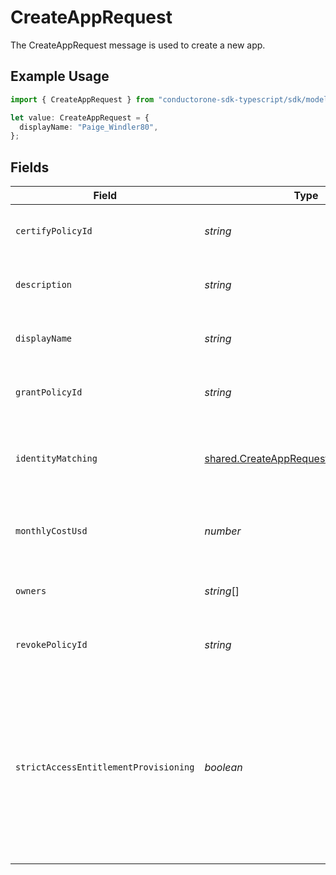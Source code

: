 # CreateAppRequest

The CreateAppRequest message is used to create a new app.

## Example Usage

```typescript
import { CreateAppRequest } from "conductorone-sdk-typescript/sdk/models/shared";

let value: CreateAppRequest = {
  displayName: "Paige_Windler80",
};
```

## Fields

| Field                                                                                                                                          | Type                                                                                                                                           | Required                                                                                                                                       | Description                                                                                                                                    |
| ---------------------------------------------------------------------------------------------------------------------------------------------- | ---------------------------------------------------------------------------------------------------------------------------------------------- | ---------------------------------------------------------------------------------------------------------------------------------------------- | ---------------------------------------------------------------------------------------------------------------------------------------------- |
| `certifyPolicyId`                                                                                                                              | *string*                                                                                                                                       | :heavy_minus_sign:                                                                                                                             | Creates the app with this certify policy.                                                                                                      |
| `description`                                                                                                                                  | *string*                                                                                                                                       | :heavy_minus_sign:                                                                                                                             | Creates the app with this description.                                                                                                         |
| `displayName`                                                                                                                                  | *string*                                                                                                                                       | :heavy_check_mark:                                                                                                                             | Creates the app with this display name.                                                                                                        |
| `grantPolicyId`                                                                                                                                | *string*                                                                                                                                       | :heavy_minus_sign:                                                                                                                             | Creates the app with this grant policy.                                                                                                        |
| `identityMatching`                                                                                                                             | [shared.CreateAppRequestIdentityMatching](../../../sdk/models/shared/createapprequestidentitymatching.md)                                      | :heavy_minus_sign:                                                                                                                             | Define the app user identity matching strategy for this app.                                                                                   |
| `monthlyCostUsd`                                                                                                                               | *number*                                                                                                                                       | :heavy_minus_sign:                                                                                                                             | Creates the app with this monthly cost per seat.                                                                                               |
| `owners`                                                                                                                                       | *string*[]                                                                                                                                     | :heavy_minus_sign:                                                                                                                             | Creates the app with this array of owners.                                                                                                     |
| `revokePolicyId`                                                                                                                               | *string*                                                                                                                                       | :heavy_minus_sign:                                                                                                                             | Creates the app with this revoke policy.                                                                                                       |
| `strictAccessEntitlementProvisioning`                                                                                                          | *boolean*                                                                                                                                      | :heavy_minus_sign:                                                                                                                             | This flag enforces a provisioning mode where the access entitlement is always included in the provisioning flow, if the app user doesn't exist |